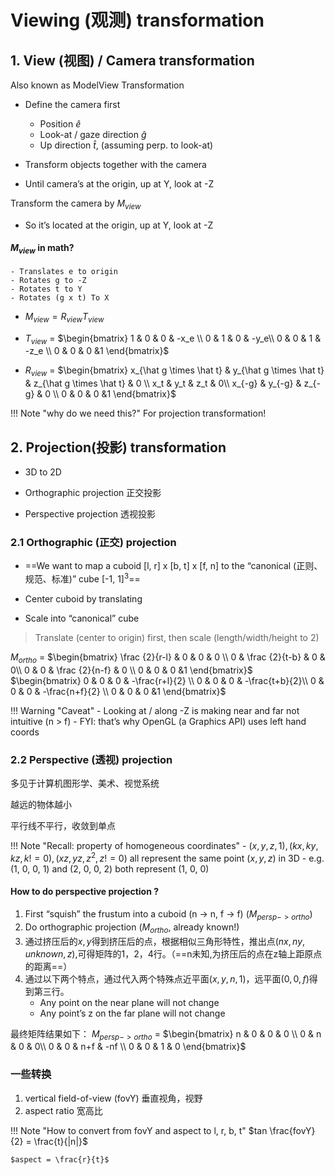 # Viewing (观测) transformation
## 1. View (视图) / Camera transformation
Also known as ModelView Transformation

* Define the camera first
    - Position $\hat e$
    - Look-at / gaze direction $\hat g$
    - Up direction $\hat t$, (assuming perp. to look-at)

* Transform objects together with the camera

* Until camera’s at the origin, up at Y, look at -Z

Transform the camera by $M_{view}$
- So it’s located at the origin, up at Y, look at -Z

#### $M_{view}$ in math?

    - Translates e to origin
    - Rotates g to -Z
    - Rotates t to Y
    - Rotates (g x t) To X


- $M_{view} = R_{view}T_{view}$

- $T_{view}$ = $\begin{bmatrix} 1 & 0 & 0 & -x_e \\ 0 & 1 & 0 & -y_e\\ 0 & 0 & 1 & -z_e \\ 0 & 0 & 0 &1 \end{bmatrix}$

- $R_{view}$ = $\begin{bmatrix} x_{\hat g \times \hat t} & y_{\hat g \times \hat t} & z_{\hat g \times \hat t} & 0 \\ x_t & y_t & z_t & 0\\ x_{-g} & y_{-g} & z_{-g} & 0 \\ 0 & 0 & 0 &1 \end{bmatrix}$

!!! Note "why do we need this?"
    For projection transformation!
## 2. Projection(投影)  transformation
- 3D to 2D

- Orthographic projection 正交投影

- Perspective projection 透视投影

### 2.1 Orthographic (正交) projection
* ==We want to map a cuboid [l, r] x [b, t] x [f, n] to
    the “canonical (正则、规范、标准)” cube [-1, 1]$^3$==   

* Center cuboid by translating

* Scale into “canonical” cube

> Translate (center to origin) first, then scale (length/width/height to 2)

$M_{ortho}$ = $\begin{bmatrix} \frac {2}{r-l} & 0 & 0 & 0 \\ 0 & \frac {2}{t-b} & 0 & 0\\ 0 & 0 & \frac {2}{n-f} & 0 \\ 0 & 0 & 0 &1 \end{bmatrix}$ $\begin{bmatrix} 0 & 0 & 0 & -\frac{r+l}{2} \\ 0 & 0 & 0 & -\frac{t+b}{2}\\ 0 & 0 & 0 & -\frac{n+f}{2} \\ 0 & 0 & 0 &1 \end{bmatrix}$

!!! Warning "Caveat"
    - Looking at / along -Z is making near and far not intuitive (n > f)
    - FYI: that’s why OpenGL (a Graphics API) uses left hand coords

### 2.2 Perspective (透视) projection
多见于计算机图形学、美术、视觉系统

越远的物体越小

平行线不平行，收敛到单点

!!! Note "Recall: property of homogeneous coordinates"
    - $(x, y, z, 1), (kx, ky, kz, k != 0), (xz, yz, z^2, z != 0)$ all represent
    the same point $(x, y, z)$ in 3D
    - e.g. (1, 0, 0, 1) and (2, 0, 0, 2) both represent (1, 0, 0)

#### How to do perspective projection ?
1. First “squish” the frustum into a cuboid (n -> n, f -> f) ($M_{persp->ortho})$
2. Do orthographic projection ($M_{ortho}$, already known!)
3. 通过挤压后的$x,y$得到挤压后的点，根据相似三角形特性，推出点$(nx,ny,unknown,z)$,可得矩阵的1，2，4行。（==n未知,为挤压后的点在z轴上距原点的距离==）
4. 通过以下两个特点，通过代入两个特殊点近平面$(x,y,n,1)$，远平面$(0,0,f)$得到第三行。
    - Any point on the near plane will not change
    - Any point’s z on the far plane will not change

最终矩阵结果如下：
$M_{persp->ortho}$ = $\begin{bmatrix} n & 0 & 0 & 0 \\ 0 & n & 0 & 0\\ 0 & 0 & n+f & -nf \\ 0 & 0 & 1 & 0 \end{bmatrix}$

### 一些转换
1. vertical field-of-view (fovY) 垂直视角，视野
2. aspect ratio 宽高比

!!! Note "How to convert from fovY and aspect to l, r, b, t"
    $tan \frac{fovY}{2} = \frac{t}{|n|}$
    
    $aspect = \frac{r}{t}$